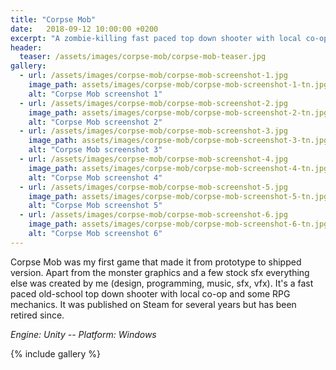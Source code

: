 ```yaml
---
title: "Corpse Mob"
date:   2018-09-12 10:00:00 +0200
excerpt: "A zombie-killing fast paced top down shooter with local co-op."
header:
  teaser: /assets/images/corpse-mob/corpse-mob-teaser.jpg
gallery:
  - url: /assets/images/corpse-mob/corpse-mob-screenshot-1.jpg
    image_path: assets/images/corpse-mob/corpse-mob-screenshot-1-tn.jpg
    alt: "Corpse Mob screenshot 1"
  - url: /assets/images/corpse-mob/corpse-mob-screenshot-2.jpg
    image_path: assets/images/corpse-mob/corpse-mob-screenshot-2-tn.jpg
    alt: "Corpse Mob screenshot 2"
  - url: /assets/images/corpse-mob/corpse-mob-screenshot-3.jpg
    image_path: assets/images/corpse-mob/corpse-mob-screenshot-3-tn.jpg
    alt: "Corpse Mob screenshot 3"
  - url: /assets/images/corpse-mob/corpse-mob-screenshot-4.jpg
    image_path: assets/images/corpse-mob/corpse-mob-screenshot-4-tn.jpg
    alt: "Corpse Mob screenshot 4"
  - url: /assets/images/corpse-mob/corpse-mob-screenshot-5.jpg
    image_path: assets/images/corpse-mob/corpse-mob-screenshot-5-tn.jpg
    alt: "Corpse Mob screenshot 5"
  - url: /assets/images/corpse-mob/corpse-mob-screenshot-6.jpg
    image_path: assets/images/corpse-mob/corpse-mob-screenshot-6-tn.jpg
    alt: "Corpse Mob screenshot 6"
---
```


Corpse Mob was my first game that made it from prototype to shipped version. Apart from the monster graphics and a few stock sfx everything else was created by me (design, programming, music, sfx, vfx). It's a fast paced old-school top down shooter with local co-op and some RPG mechanics. It was published on Steam for several years but has been retired since.

*Engine: Unity -- Platform: Windows*

{% include gallery %}

